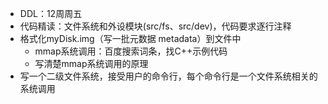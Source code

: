 - DDL：12周周五
- 代码精读：文件系统和外设模块(src/fs、src/dev)，代码要求逐行注释
- 格式化myDisk.img（写一批元数据 metadata）到文件中
	- mmap系统调用：百度搜索词条，找C++示例代码
	- 写清楚mmap系统调用的原理
- 写一个二级文件系统，接受用户的命令行，每个命令行是一个文件系统相关的系统调用